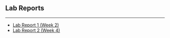 ## Lab Reports
---
- [Lab Report 1 (Week 2)](lab-report-1-week-2)
- [Lab Report 2 (Week 4)](lab-report-2-week-4)
